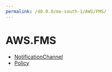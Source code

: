 ```yaml
---
permalink: /48.0.0/me-south-1/AWS/FMS/
---
```


# AWS.FMS



* [NotificationChannel](NotificationChannel.md)
* [Policy](Policy.md)